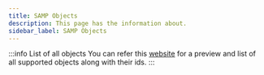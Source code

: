 ```yaml
---
title: SAMP Objects
description: This page has the information about.
sidebar_label: SAMP Objects
---
```


:::info 
List of all objects You can refer this [website](https://dev.prineside.com/en/gtasa_samp_model_id/) for a preview and list of all supported objects along with their ids.
:::

